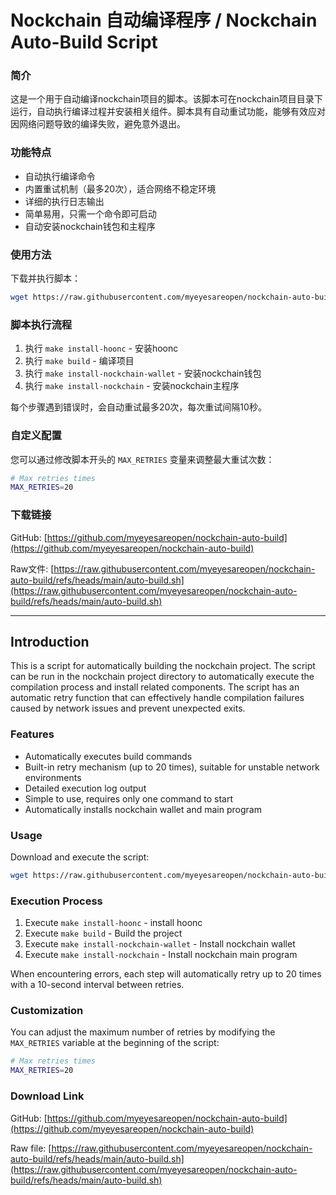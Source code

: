# Nockchain 自动编译程序 / Nockchain Auto-Build Script

### 简介

这是一个用于自动编译nockchain项目的脚本。该脚本可在nockchain项目目录下运行，自动执行编译过程并安装相关组件。脚本具有自动重试功能，能够有效应对因网络问题导致的编译失败，避免意外退出。

### 功能特点

- 自动执行编译命令
- 内置重试机制（最多20次），适合网络不稳定环境
- 详细的执行日志输出
- 简单易用，只需一个命令即可启动
- 自动安装nockchain钱包和主程序

### 使用方法

下载并执行脚本：
```bash
wget https://raw.githubusercontent.com/myeyesareopen/nockchain-auto-build/refs/heads/main/auto-build.sh && chmod +x auto-build.sh && ./auto-build.sh
```

### 脚本执行流程

1. 执行 `make install-hoonc` - 安装hoonc
2. 执行 `make build` - 编译项目
3. 执行 `make install-nockchain-wallet` - 安装nockchain钱包
4. 执行 `make install-nockchain` - 安装nockchain主程序

每个步骤遇到错误时，会自动重试最多20次，每次重试间隔10秒。

### 自定义配置

您可以通过修改脚本开头的 `MAX_RETRIES` 变量来调整最大重试次数：
```bash
# Max retries times
MAX_RETRIES=20
```

### 下载链接

GitHub: [https://github.com/myeyesareopen/nockchain-auto-build](https://github.com/myeyesareopen/nockchain-auto-build)

Raw文件: [https://raw.githubusercontent.com/myeyesareopen/nockchain-auto-build/refs/heads/main/auto-build.sh](https://raw.githubusercontent.com/myeyesareopen/nockchain-auto-build/refs/heads/main/auto-build.sh)

---

## Introduction

This is a script for automatically building the nockchain project. The script can be run in the nockchain project directory to automatically execute the compilation process and install related components. The script has an automatic retry function that can effectively handle compilation failures caused by network issues and prevent unexpected exits.

### Features

- Automatically executes build commands
- Built-in retry mechanism (up to 20 times), suitable for unstable network environments
- Detailed execution log output
- Simple to use, requires only one command to start
- Automatically installs nockchain wallet and main program

### Usage

Download and execute the script:
```bash
wget https://raw.githubusercontent.com/myeyesareopen/nockchain-auto-build/refs/heads/main/auto-build.sh && chmod +x auto-build.sh && ./auto-build.sh
```

### Execution Process

1. Execute `make install-hoonc` - install hoonc
2. Execute `make build` - Build the project
3. Execute `make install-nockchain-wallet` - Install nockchain wallet
4. Execute `make install-nockchain` - Install nockchain main program

When encountering errors, each step will automatically retry up to 20 times with a 10-second interval between retries.

### Customization

You can adjust the maximum number of retries by modifying the `MAX_RETRIES` variable at the beginning of the script:
```bash
# Max retries times
MAX_RETRIES=20
```

### Download Link

GitHub: [https://github.com/myeyesareopen/nockchain-auto-build](https://github.com/myeyesareopen/nockchain-auto-build)

Raw file: [https://raw.githubusercontent.com/myeyesareopen/nockchain-auto-build/refs/heads/main/auto-build.sh](https://raw.githubusercontent.com/myeyesareopen/nockchain-auto-build/refs/heads/main/auto-build.sh) 
